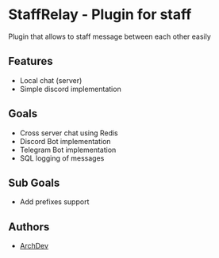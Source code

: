 # StaffRelay - Plugin for staff

Plugin that allows to staff message between each other easily

## Features
- Local chat (server)
- Simple discord implementation

## Goals
- Cross server chat using Redis
- Discord Bot implementation
- Telegram Bot implementation
- SQL logging of messages

## Sub Goals
- Add prefixes support

## Authors
- [ArchDev](https://github.com/ArchDevs)

